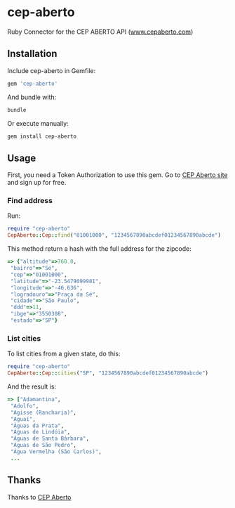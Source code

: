 # cep-aberto
Ruby Connector for the CEP ABERTO API (www.cepaberto.com)

## Installation
Include cep-aberto in Gemfile:
```ruby
gem 'cep-aberto'
```
And bundle with:
```bash
bundle 
```
Or execute manually:
```bash
gem install cep-aberto
```

## Usage
First, you need a Token Authorization to use this gem. Go to [CEP Aberto site](http://www.cepaberto.com/) and sign up for free.

### Find address
Run:
```ruby
require "cep-aberto"
CepAberto::Cep::find("01001000", "1234567890abcdef01234567890abcde")
```

This method return a hash with the full address for the zipcode:
```ruby
=> {"altitude"=>760.0,
 "bairro"=>"Sé",
 "cep"=>"01001000",
 "latitude"=>"-23.5479099981",
 "longitude"=>"-46.636",
 "logradouro"=>"Praça da Sé",
 "cidade"=>"São Paulo",
 "ddd"=>11,
 "ibge"=>"3550308",
 "estado"=>"SP"}
```

### List cities 
To list cities from a given state, do this:
```ruby
require "cep-aberto"
CepAberto::Cep::cities("SP", "1234567890abcdef01234567890abcde")
```
And the result is:
```ruby
=> ["Adamantina",
 "Adolfo",
 "Agisse (Rancharia)",
 "Aguaí",
 "Águas da Prata",
 "Águas de Lindóia",
 "Águas de Santa Bárbara",
 "Águas de São Pedro",
 "Água Vermelha (São Carlos)",
 ...
```

## Thanks

Thanks to [CEP Aberto](http://www.cepaberto.com)
